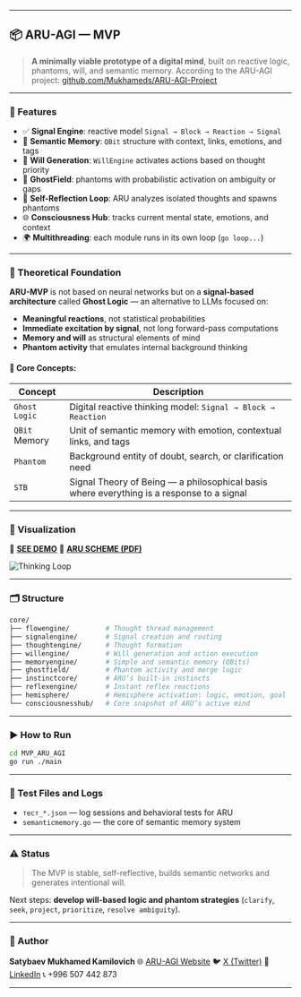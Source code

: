 
---

## 📦 ARU-AGI — MVP

> **A minimally viable prototype of a digital mind**, built on reactive logic, phantoms, will, and semantic memory.
> According to the ARU-AGI project: [github.com/Mukhameds/ARU-AGI-Project](https://github.com/Mukhameds/ARU-AGI-Project)

---

### 🚀 Features

* ✅ **Signal Engine**: reactive model `Signal → Block → Reaction → Signal`
* 🧠 **Semantic Memory**: `QBit` structure with context, links, emotions, and tags
* 💭 **Will Generation**: `WillEngine` activates actions based on thought priority
* 👻 **GhostField**: phantoms with probabilistic activation on ambiguity or gaps
* 🔁 **Self-Reflection Loop**: ARU analyzes isolated thoughts and spawns phantoms
* 🌐 **Consciousness Hub**: tracks current mental state, emotions, and context
* 🌍 **Multithreading**: each module runs in its own loop (`go loop...`)

---

### 🧠 Theoretical Foundation

**ARU-MVP** is not based on neural networks but on a **signal-based architecture** called **Ghost Logic** —
an alternative to LLMs focused on:

* **Meaningful reactions**, not statistical probabilities
* **Immediate excitation by signal**, not long forward-pass computations
* **Memory and will** as structural elements of mind
* **Phantom activity** that emulates internal background thinking

#### 📡 Core Concepts:

| Concept       | Description                                                                               |
| ------------- | ----------------------------------------------------------------------------------------- |
| `Ghost Logic` | Digital reactive thinking model: `Signal → Block → Reaction`                              |
| `QBit` Memory | Unit of semantic memory with emotion, contextual links, and tags                          |
| `Phantom`     | Background entity of doubt, search, or clarification need                                 |
| `STB`         | Signal Theory of Being — a philosophical basis where everything is a response to a signal |

---

### 🧩 Visualization

📸 **[SEE DEMO]()**
🧠 **[ARU SCHEME (PDF)]()**

![Thinking Loop](https://raw.githubusercontent.com/Mukhameds/ARU-AGI-Project/main/assets/thinking-loop.gif)

---

### 🗂️ Structure

```bash
core/
├── flowengine/         # Thought thread management
├── signalengine/       # Signal creation and routing
├── thoughtengine/      # Thought formation
├── willengine/         # Will generation and action execution
├── memoryengine/       # Simple and semantic memory (QBits)
├── ghostfield/         # Phantom activity and merge logic
├── instinctcore/       # ARU’s built-in instincts
├── reflexengine/       # Instant reflex reactions
├── hemisphere/         # Hemisphere activation: logic, emotion, goal
└── consciousnesshub/   # Core snapshot of ARU’s active mind
```

---

### ▶️ How to Run

```bash
cd MVP_ARU_AGI
go run ./main
```

---

### 🧪 Test Files and Logs

* `тест_*.json` — log sessions and behavioral tests for ARU
* `semanticmemory.go` — the core of semantic memory system

---

### ⚠️ Status

> The MVP is stable, self-reflective, builds semantic networks and generates intentional will.

Next steps: **develop will-based logic and phantom strategies** (`clarify`, `seek`, `project`, `prioritize`, `resolve ambiguity`).

---

### 👤 Author

**Satybaev Mukhamed Kamilovich**
🌐 [ARU-AGI Website](https://mukhameds.github.io/ARU-AGI-Project/)
🐦 [X (Twitter)](https://x.com/home)
🔗 [LinkedIn](https://www.linkedin.com/feed/?trk=public_profile_not-found-log-in_google-one-tap-submit)
📞 +996 507 442 873

---

